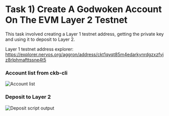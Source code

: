 # Task 1) Create A Godwoken Account On The EVM Layer 2 Testnet

This task involved creating a Layer 1 testnet address, getting the private key and using it to deposit to Layer 2.

Layer 1 testnet address explorer: https://explorer.nervos.org/aggron/address/ckt1qyqt85m4edarkynrdgzxzfvjz8rlphmafttssne4t5

### Account list from ckb-cli

![Account list](https://raw.githubusercontent.com/Venoox/ckb-gitcoin-tasks/main/task01/ckb-cli-account-list.png)

### Deposit to Layer 2

![Deposit script output](https://raw.githubusercontent.com/Venoox/ckb-gitcoin-tasks/main/task01/deposit.png)
